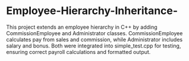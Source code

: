 # Employee-Hierarchy-Inheritance-
This project extends an employee hierarchy in C++ by adding CommissionEmployee and Administrator classes. CommissionEmployee calculates pay from sales and commission, while Administrator includes salary and bonus. Both were integrated into simple_test.cpp for testing, ensuring correct payroll calculations and formatted output.
